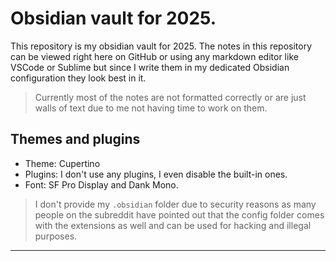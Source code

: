 # Obsidian vault for 2025.

This repository is my obsidian vault for 2025. The notes in this repository can be viewed right here on GitHub or using any markdown editor like VSCode or Sublime but since I write them in my dedicated Obsidian configuration they look best in it.

> Currently most of the notes are not formatted correctly or are just walls of text due to me not having time to work on them.
## Themes and plugins

- Theme: Cupertino
- Plugins: I don't use any plugins, I even disable the built-in ones.
- Font: SF Pro Display and Dank Mono.

> I don't provide my `.obsidian` folder due to security reasons as many people on the subreddit have pointed out that the config folder comes with the extensions as well and can be used for hacking and illegal purposes.

---